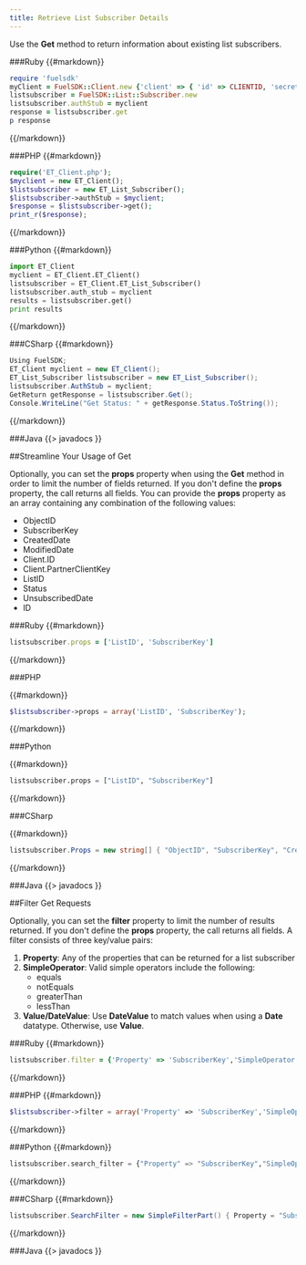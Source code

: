 ```yaml
---
title: Retrieve List Subscriber Details
---
```


Use the **Get** method to return information about existing list subscribers.

###Ruby
{{#markdown}}
```ruby  
require 'fuelsdk'
myClient = FuelSDK::Client.new {'client' => { 'id' => CLIENTID, 'secret' => SECRET }}
listsubscriber = FuelSDK::List::Subscriber.new
listsubscriber.authStub = myclient
response = listsubscriber.get
p response
```
{{/markdown}}

###PHP
{{#markdown}}
```php  
require('ET_Client.php');
$myclient = new ET_Client();
$listsubscriber = new ET_List_Subscriber();
$listsubscriber->authStub = $myclient;
$response = $listsubscriber->get();
print_r($response);
```
{{/markdown}}

###Python
{{#markdown}}
```python  
import ET_Client
myclient = ET_Client.ET_Client()
listsubscriber = ET_Client.ET_List_Subscriber()
listsubscriber.auth_stub = myclient
results = listsubscriber.get()
print results
```
{{/markdown}}

###CSharp
{{#markdown}}
```csharp
Using FuelSDK;
ET_Client myclient = new ET_Client();
ET_List_Subscriber listsubscriber = new ET_List_Subscriber();
listsubscriber.AuthStub = myclient;
GetReturn getResponse = listsubscriber.Get();
Console.WriteLine("Get Status: " + getResponse.Status.ToString());
```
{{/markdown}}

###Java
{{> javadocs }}


##Streamline Your Usage of Get

Optionally, you can set the **props** property when using the **Get** method in order to limit the number of fields returned. If you don't define the **props** property, the call returns all fields. You can provide the **props** property as an array containing any combination of the following values:
*   ObjectID
*   SubscriberKey
*   CreatedDate
*   ModifiedDate
*   Client.ID
*   Client.PartnerClientKey
*   ListID
*   Status
*   UnsubscribedDate
*   ID

###Ruby
{{#markdown}}
```ruby  
listsubscriber.props = ['ListID', 'SubscriberKey']
```
{{/markdown}}

###PHP

{{#markdown}}
```php  
$listsubscriber->props = array('ListID', 'SubscriberKey');
```
{{/markdown}}

###Python

{{#markdown}}
```python  
listsubscriber.props = ["ListID", "SubscriberKey"]
```
{{/markdown}}

###CSharp

{{#markdown}}
```csharp  
listsubscriber.Props = new string[] { "ObjectID", "SubscriberKey", "CreatedDate", "Client.ID", "Client.PartnerClientKey", "ListID", "Status" };
```
{{/markdown}}

###Java
{{> javadocs }}


##Filter Get Requests

Optionally, you can set the **filter** property to limit the number of results returned.  If you don't define the **props** property, the call returns all fields. A filter consists of three key/value pairs:
1.  **Property**: Any of the properties that can be returned for a list subscriber
2.  **SimpleOperator**: Valid simple operators include the following:
	*   equals
	*   notEquals
	*   greaterThan
	*   lessThan
3.  **Value/DateValue**: Use **DateValue** to match values when using a **Date** datatype. Otherwise, use **Value**.

###Ruby
{{#markdown}}
```ruby  
listsubscriber.filter = {'Property' => 'SubscriberKey','SimpleOperator' => 'equals','Value' => 'example@example.com'}
```
{{/markdown}}

###PHP
{{#markdown}}
```php  
$listsubscriber->filter = array('Property' => 'SubscriberKey','SimpleOperator' => 'equals','Value' => 'example@example.com');
```
{{/markdown}}

###Python
{{#markdown}}
```python  
listsubscriber.search_filter = {"Property" => "SubscriberKey","SimpleOperator" => "equals","Value" => "example@example.com"}
```
{{/markdown}}

###CSharp
{{#markdown}}
```csharp  
listsubscriber.SearchFilter = new SimpleFilterPart() { Property = "SubscriberKey", SimpleOperator = SimpleOperators.equals, Value = new string[] { "example@example.com" } };
```
{{/markdown}}

###Java
{{> javadocs }}

